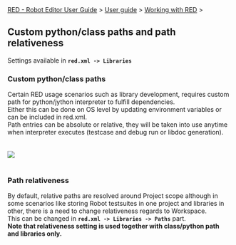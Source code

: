 <html>
<head>
<link href="PLUGINS_ROOT/org.robotframework.ide.eclipse.main.plugin.doc.user/help/style.css" rel="stylesheet" type="text/css"/>
</head>
<body>
<a href="..\..\index.html">RED - Robot Editor User Guide</a> &gt; <a href="..\user_guide.html">User guide</a> &gt; <a href="..\working_with_RED.html">Working with RED</a> &gt; 
<h2>Custom python/class paths and path relativeness</h2>
Settings available in <b><code>red.xml -&gt; Libraries</code></b>
<h3>Custom python/class paths</h3>
Certain RED usage scenarios such as library development, requires custom path for python/jython interpreter to fulfill dependencies. <br/>
Either this can be done on OS level by updating environment variables or can be included in red.xml.<br/>
Path entries can be absolute or relative, they will be taken into use anytime when interpreter executes (testcase and debug run or libdoc generation). <br/>
<br/><br/><img src="images/custom_path.png"/> <br/><br/>
<h3>Path relativeness</h3>
By default, relative paths are resolved around Project scope although in some scenarios like storing Robot testsuites in one project and libraries in other, there is a need to change relativeness regards to Workspace.<br/>
This can be changed in <b><code>red.xml -&gt; Libraries -&gt; Paths</code></b> part.
<br/><b>Note that relativeness setting is used together with class/python path and libraries only.</b>
</body>
</html>